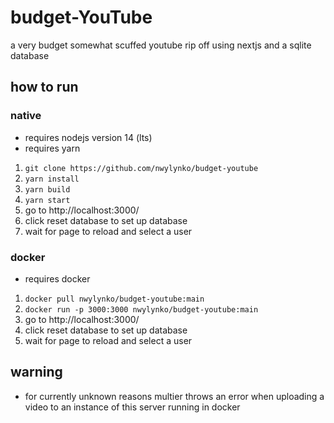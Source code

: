 # budget-YouTube
a very budget somewhat scuffed youtube rip off using nextjs and a sqlite database 

## how to run

### native

- requires nodejs version 14 (lts)
- requires yarn

1. `git clone https://github.com/nwylynko/budget-youtube`
2. `yarn install`
3. `yarn build`
4. `yarn start`
5. go to http://localhost:3000/
6. click reset database to set up database
7. wait for page to reload and select a user

### docker

- requires docker

1. `docker pull nwylynko/budget-youtube:main`
2. `docker run -p 3000:3000 nwylynko/budget-youtube:main`
3. go to http://localhost:3000/
4. click reset database to set up database
5. wait for page to reload and select a user

## warning

- for currently unknown reasons multier throws an error when uploading a video to an instance of this server running in docker